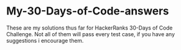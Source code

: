 # My-30-Days-of-Code-answers
These are my solutions thus far for HackerRanks 30-Days of Code Challenge. Not all of them will pass every test case, if you have any suggestions i encourage them.
